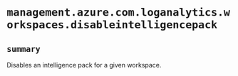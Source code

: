 # `management.azure.com.loganalytics.workspaces.disableintelligencepack`

## `summary`
Disables an intelligence pack for a given workspace.


